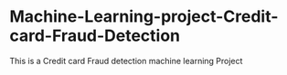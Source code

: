 # Machine-Learning-project-Credit-card-Fraud-Detection
This is a Credit card Fraud detection machine learning Project
